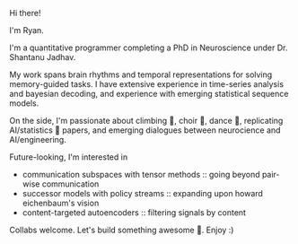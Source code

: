 Hi there!

I'm Ryan.

I'm a quantitative programmer completing a PhD in Neuroscience under Dr. Shantanu Jadhav.

My work spans brain rhythms and temporal representations for solving memory-guided tasks. I have extensive experience in time-series analysis and bayesian decoding, and experience with emerging statistical sequence models.

On the side, I'm passionate about climbing 🧗, choir 🎵, dance 👯, replicating AI/statistics 🤖 papers, and emerging dialogues between neurocience and AI/engineering.

Future-looking, I'm interested in
- communication subspaces with tensor methods :: going beyond pair-wise communication
- successor models with policy streams :: expanding upon howard eichenbaum's vision
- content-targeted autoencoders :: filtering signals by content

Collabs welcome. Let's build something awesome 🧨. Enjoy :)
